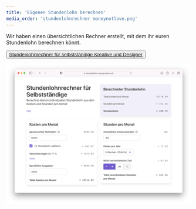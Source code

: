 ```yaml
---
title: 'Eigenen Stundenlohn berechnen'
media_order: 'stundenlohnrechner moneynotlove.png'
---
```


Wir haben einen übersichtlichen Rechner erstellt, mit dem ihr euren Stundenlohn berechnen könnt. 

<p><button class="button button-large block--color-hard"><a class="button--link" target="_blank" href="https://stundenlohn.moneynotlove.ch/">Stundenlohnrechner für selbstständige Kreative und Designer</a></button></p>

![Stundenlohnrechner moneynotlove](stundenlohnrechner%20moneynotlove.png)

